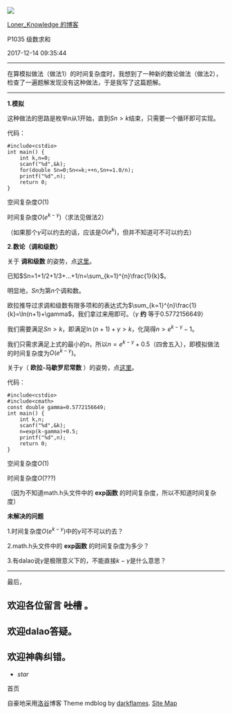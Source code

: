 ![](https://cdn.luogu.com.cn/upload/usericon/78044.png)

[ Loner_Knowledge 的博客 ](.)

P1035 级数求和

  

2017-12-14 09:35:44

  

* * *

在算模拟做法（做法1）的时间复杂度时，我想到了一种新的数论做法（做法2），检查了一遍题解发现没有这种做法，于是我写了这篇题解。

* * *

**1.模拟**

这种做法的思路是枚举$n$从1开始，直到$Sn>k$结束，只需要一个循环即可实现。

代码：

    
    
    #include<cstdio>
    int main() {
        int k,n=0;
        scanf("%d",&k);
        for(double Sn=0;Sn<=k;++n,Sn+=1.0/n);
        printf("%d",n);
        return 0;
    }

空间复杂度$O(1)$

时间复杂度$O(e^{k-\gamma})$（求法见做法2）

（如果那个$\gamma$可以约去的话，应该是$O(e^k)$，但并不知道可不可以约去）

**2.数论（调和级数）**

关于 **调和级数** 的姿势，点[这里](https://baike.baidu.com/item/%E8%B0%83%E5%92%8C%E7%BA%A7%E6%95%B0/8019971?fr=aladdin)。

已知$Sn=1+1/2+1/3+...+1/n=\sum_{k=1}^{n}\frac{1}{k}$。

明显地，$Sn$为第$n$个调和数。

欧拉推导过求调和级数有限多项和的表达式为$\sum_{k=1}^{n}\frac{1}{k}=\ln(n+1)+\gamma$，我们拿过来用即可。（$\gamma$
**约** 等于0.5772156649）

我们需要满足$Sn>k$，即满足$\ln(n+1)+\gamma>k$，化简得$n>e^{k-\gamma}-1$。

我们只需求满足上式的最小的$n$，所以$n=e^{k-\gamma}+0.5$（四舍五入），即模拟做法的时间复杂度为$O(e^{k-\gamma})$。

关于$\gamma$（ **欧拉-马歇罗尼常数** ）的姿势，点[这里](https://baike.baidu.com/item/%E6%AC%A7%E6%8B%89%E5%B8%B8%E6%95%B0/5371177?fr=aladdin)。

代码：

    
    
    #include<cstdio>
    #include<cmath>
    const double gamma=0.5772156649;
    int main() {
        int k,n;
        scanf("%d",&k);
        n=exp(k-gamma)+0.5;
        printf("%d",n);
        return 0;
    }

空间复杂度$O(1)$

时间复杂度$O(???)$

（因为不知道math.h头文件中的 **exp函数** 的时间复杂度，所以不知道时间复杂度）

**未解决的问题**

1.时间复杂度$O(e^{k-\gamma})$中的$\gamma$可不可以约去？

2.math.h头文件中的 **exp函数** 的时间复杂度为多少？

3.有dalao说$\gamma$是极限意义下的，不能直接$k-\gamma$是什么意思？

* * *

最后，

## 欢迎各位留言 ~~吐槽~~ 。

## 欢迎dalao答疑。

## 欢迎神犇纠错。

  * _star_

首页

  

自豪地采用[洛谷](https://www.luogu.com.cn)博客 Theme mdblog by [darkflames](https://darkflames.blog.luogu.org/). [Site Map](_sitemap)

